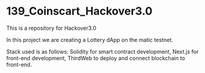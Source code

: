 # 139_Coinscart_Hackover3.0
This is a repository for Hackover3.0

In this project we are creating a Lottery dApp on the matic testnet.

Stack used is as follows:
Solidity for smart contract development,
Next.js for front-end development,
ThirdWeb to deploy and connect blockchain to front-end.
